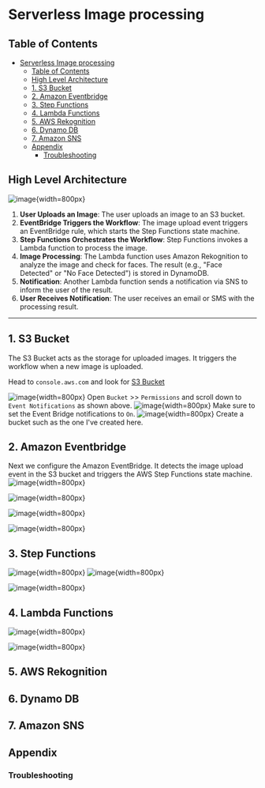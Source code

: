 # Serverless Image processing

## Table of Contents
- [Serverless Image processing](#serverless-image-processing)
  - [Table of Contents](#table-of-contents)
  - [High Level Architecture](#high-level-architecture)
  - [1. S3 Bucket](#1-s3-bucket)
  - [2. Amazon Eventbridge](#2-amazon-eventbridge)
  - [3. Step Functions](#3-step-functions)
  - [4. Lambda Functions](#4-lambda-functions)
  - [5. AWS Rekognition](#5-aws-rekognition)
  - [6. Dynamo DB](#6-dynamo-db)
  - [7. Amazon SNS](#7-amazon-sns)
  - [Appendix](#appendix)
    - [Troubleshooting](#troubleshooting)

## High Level Architecture
![image](./assets/04-serverless-imageprocessing.drawio.png){width=800px}
1. **User Uploads an Image**: The user uploads an image to an S3 bucket.
2. **EventBridge Triggers the Workflow**: The image upload event triggers an EventBridge rule, which starts the Step Functions state machine.
3. **Step Functions Orchestrates the Workflow**: Step Functions invokes a Lambda function to process the image.
4. **Image Processing**: The Lambda function uses Amazon Rekognition to analyze the image and check for faces. The result (e.g., "Face Detected" or "No Face Detected") is stored in DynamoDB.
5. **Notification**: Another Lambda function sends a notification via SNS to inform the user of the result.
6. **User Receives Notification**: The user receives an email or SMS with the processing result.

---
## 1. S3 Bucket
The S3 Bucket acts as the storage for uploaded images. It triggers the workflow when a new image is uploaded.

Head to `console.aws.com` and look for [S3 Bucket](https://us-east-1.console.aws.amazon.com/s3/home?region=us-east-1)
<!--[image](./assets/Screenshot%202024-12-25%20at%2010.45.18.png){width=800px}-->

![image](./assets/Screenshot%202024-12-25%20at%2010.48.13.png){width=800px}
Open `Bucket` >> `Permissions` and scroll down to `Event Notifications` as shown above. 
![image](./assets/Screenshot%202024-12-25%20at%2010.49.00.png){width=800px}
Make sure to set the Event Bridge notifications to `On`.
![image](./assets/Screenshot%202024-12-26%20at%2018.29.38.png){width=800px}
Create a bucket such as the one I've created here.
## 2. Amazon Eventbridge
Next we configure the Amazon EventBridge. It detects the image upload event in the S3 bucket and triggers the AWS Step Functions state machine.
![image](./assets/Screenshot%202024-12-25%20at%2010.51.50.png){width=800px}

![image](./assets/Screenshot%202024-12-25%20at%2010.52.38.png){width=800px}

![image](./assets/Screenshot%202024-12-25%20at%2010.53.58.png){width=800px}

![image](./assets/Screenshot%202024-12-25%20at%2011.17.10.png){width=800px}


## 3. Step Functions
![image](./assets/Screenshot%202024-12-25%20at%2011.17.50.png){width=800px}
![image](./assets/Screenshot%202024-12-25%20at%2011.23.41.png){width=800px}

![image](./assets/Screenshot%202024-12-25%20at%2011.25.36.png){width=800px}
## 4. Lambda Functions
![image](./assets/Screenshot%202024-12-25%20at%2017.23.56.png){width=800px}

![image](./assets/Screenshot%202024-12-25%20at%2019.28.30.png){width=800px}
## 5. AWS Rekognition
## 6. Dynamo DB
## 7. Amazon SNS

## Appendix
### Troubleshooting






<!-- ![image](./assets/Screenshot%202024-12-25%20at%2017.16.32.png)

![image](./assets/Screenshot%202024-12-25%20at%2017.18.07.png)

![image](./assets/Screenshot%202024-12-25%20at%2017.19.06.png)

![image](./assets/Screenshot%202024-12-25%20at%2017.19.20.png)

![image](./assets/Screenshot%202024-12-25%20at%2017.20.11.png)

![image](./assets/Screenshot%202024-12-25%20at%2017.20.32.png)

![image](./assets/Screenshot%202024-12-25%20at%2017.21.34.png)

![image](./assets/Screenshot%202024-12-25%20at%2017.22.08.png)

![image](./assets/Screenshot%202024-12-25%20at%2017.22.23.png)



![image](./assets/Screenshot%202024-12-25%20at%2017.35.23.png)

![image](./assets/Screenshot%202024-12-25%20at%2017.35.41.png)

![image](./assets/Screenshot%202024-12-25%20at%2017.37.41.png)

![image](./assets/Screenshot%202024-12-25%20at%2017.38.09.png)

![image](./assets/Screenshot%202024-12-25%20at%2017.41.30.png)

![image](./assets/Screenshot%202024-12-25%20at%2017.41.47.png)

![image](./assets/Screenshot%202024-12-25%20at%2017.44.16.png)

![image](./assets/Screenshot%202024-12-25%20at%2017.44.26.png)

![image](./assets/Screenshot%202024-12-25%20at%2018.16.02.png)

![image](./assets/Screenshot%202024-12-25%20at%2018.17.07.png)

![image](./assets/Screenshot%202024-12-25%20at%2018.18.31.png)

![image](./assets/Screenshot%202024-12-25%20at%2018.20.22.png)

![image](./assets/Screenshot%202024-12-25%20at%2018.21.15.png)

![image](./assets/Screenshot%202024-12-25%20at%2018.21.49.png)

![image](./assets/Screenshot%202024-12-25%20at%2018.45.33.png)

![image](./assets/Screenshot%202024-12-25%20at%2018.56.30.png)

![image](./assets/Screenshot%202024-12-25%20at%2018.57.32.png)

![image](./assets/Screenshot%202024-12-25%20at%2018.58.42.png)

![image](./assets/Screenshot%202024-12-25%20at%2018.59.27.png)

![image](./assets/Screenshot%202024-12-25%20at%2019.00.24.png)

![image](./assets/Screenshot%202024-12-25%20at%2019.07.29.png)

![image](./assets/Screenshot%202024-12-25%20at%2019.27.13.png)

![image](./assets/Screenshot%202024-12-25%20at%2019.27.27.png)



![image](./assets/Screenshot%202024-12-25%20at%2019.30.58.png)

![image](./assets/Screenshot%202024-12-25%20at%2019.32.53.png)

![image](./assets/Screenshot%202024-12-25%20at%2019.38.41.png)

![image](./assets/Screenshot%202024-12-25%20at%2019.43.05.png)

![image](./assets/Screenshot%202024-12-25%20at%2019.48.28.png)

![image](./assets/Screenshot%202024-12-25%20at%2019.52.56.png)

![image](./assets/Screenshot%202024-12-26%20at%2012.14.30.png)

![image](./assets/Screenshot%202024-12-26%20at%2012.15.26.png)

![image](./assets/Screenshot%202024-12-26%20at%2012.15.40.png)

![image](./assets/Screenshot%202024-12-26%20at%2012.15.50.png)

![image](./assets/Screenshot%202024-12-26%20at%2016.53.31.png) -->



